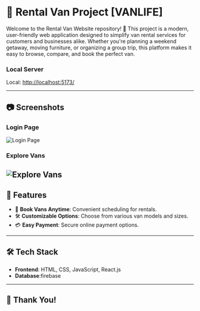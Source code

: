 # 🚐 Rental Van Project [VANLIFE]
Welcome to the Rental Van Website repository! 🚐  This project is a modern, user-friendly web application designed to simplify van rental services for customers and businesses alike. Whether you're planning a weekend getaway, moving furniture, or organizing a group trip, this platform makes it easy to browse, compare, and book the perfect van.


### Local Server
Local:   [http://localhost:5173/](http://localhost:5173/)

---
## 📷 Screenshots
### Login Page
![Login Page](./Screen%20Shot%202024-12-27%20at%2012.01.47.png)

### Explore Vans
![Explore Vans](./Screen%20Shot%202024-12-27%20at%2012.02.16.png)
---

## 🌟 Features
- 📅 **Book Vans Anytime**: Convenient scheduling for rentals.
- 🛠️ **Customizable Options**: Choose from various van models and sizes.
- 💳 **Easy Payment**: Secure online payment options.
---
## 🛠️ Tech Stack

- **Frontend**: HTML, CSS, JavaScript, React.js
- **Database**:firebase
---
## 🎉 Thank You!
